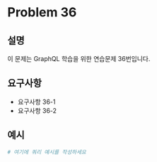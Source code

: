 # Problem 36

## 설명
이 문제는 GraphQL 학습을 위한 연습문제 36번입니다.

## 요구사항
- 요구사항 36-1
- 요구사항 36-2

## 예시
```graphql
# 여기에 쿼리 예시를 작성하세요
```
